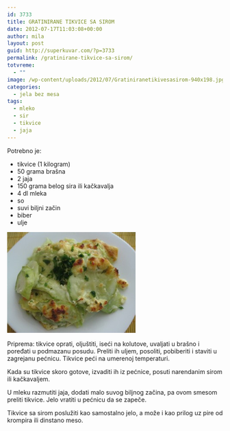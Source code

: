 ```yaml
---
id: 3733
title: GRATINIRANE TIKVICE SA SIROM
date: 2012-07-17T11:03:08+00:00
author: mila
layout: post
guid: http://superkuvar.com/?p=3733
permalink: /gratinirane-tikvice-sa-sirom/
totvreme:
  - ""
image: /wp-content/uploads/2012/07/Gratiniranetikivesasirom-940x198.jpg
categories:
  - jela bez mesa
tags:
  - mleko
  - sir
  - tikvice
  - jaja
---
```

Potrebno je:

  * tikvice (1 kilogram)
  * 50 grama brašna
  * 2 jaja
  * 150 grama belog sira ili kačkavalja
  * 4 dl mleka
  * so
  * suvi biljni začin
  * biber
  * ulje

<img class="alignnone size-medium wp-image-3734" title="Gratiniranetikivesasirom" src="/wp-content/uploads/2012/07/Gratiniranetikivesasirom-e1342522790174-300x235.jpg" alt="" width="300" height="235" /> 

Priprema: tikvice oprati, oljuštiti, iseći na kolutove, uvaljati u brašno i poređati u podmazanu posudu. Preliti ih uljem, posoliti, pobiberiti i staviti u zagrejanu pećnicu. Tikvice peći na umerenoj temperaturi.

Kada su tikvice skoro gotove, izvaditi ih iz pećnice, posuti narendanim sirom ili kačkavaljem.

U mleku razmutiti jaja, dodati malo suvog biljnog začina, pa ovom smesom preliti tikvice. Jelo vratiti u pećnicu da se zapeče.

Tikvice sa sirom poslužiti kao samostalno jelo, a može i kao prilog uz pire od krompira ili dinstano meso.
